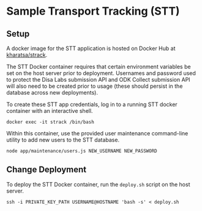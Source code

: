 # Sample Transport Tracking (STT)

## Setup
A docker image for the STT application is hosted on Docker Hub at [kharatsa/strack](https://hub.docker.com/r/kharatsa/strack/).

The STT Docker container requires that certain environment variables be set on the host server prior to deployment. Usernames and password used to protect the Disa Labs submission API and ODK Collect submission API will also need to be created prior to usage (these should persist in the database across new deployments).

To create these STT app credentials, log in to a running STT docker container with an interactive shell.

    docker exec -it strack /bin/bash

Within this container, use the provided user maintenance command-line utility to add new users to the STT database.

    node app/maintenance/users.js NEW_USERNAME NEW_PASSWORD

## Change Deployment
To deploy the STT Docker container, run the `deploy.sh` script on the host server.

    ssh -i PRIVATE_KEY_PATH USERNAME@HOSTNAME 'bash -s' < deploy.sh

